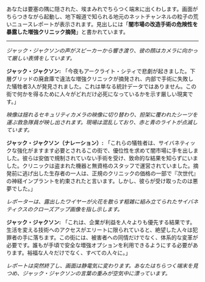 あなたは要塞の隅に隠された、埃まみれでちらつく端末に出くわします。画面がちらつきながら起動し、地下報道で知られる地元のネットチャンネルの粒子の荒いニュースレポートが表示されます。見出しには「**闇市場の改造手術の危険性を暴露した増強クリニック摘発**」と書かれています。

---

_ジャック・ジャクソンの声がスピーカーから響き渡り、彼の顔はカメラに向かって厳しい表情をしています。_

**ジャック・ジャクソン:** 「今夜もアークライト・シティで悲劇が起きました。下層グリッドの廃倉庫で違法な増強クリニックが摘発され、内部で手術に失敗した犠牲者3人が発見されました。これは単なる統計データではありません。この街で何かを得るために人々がどれだけ必死になっているかを示す厳しい現実です。」

_映像は揺れるセキュリティカメラの映像に切り替わり、担架に覆われたシーツを運ぶ救急隊員が映し出されます。現場は混乱しており、赤と青のライトが点滅しています。_

**ジャック・ジャクソン（ナレーション）:** 「これらの犠牲者は、サイバネティックな強化がますます必要とされるこの街で、優位性を求めて闇市場に手を出しました。彼らは安価で規制されていない手術を受け、致命的な結果を知らずにいました。クリニックは盗まれた機器と無資格のスタッフで運営されていました。摘発前に逃げ出した生存者の一人は、正規のクリニックの価格の一部で『次世代』の神経インプラントを約束されたと言います。しかし、彼らが受け取ったのは悪夢でした。」

_レポーターは、露出したワイヤーが火花を散らす粗雑に組み立てられたサイバネティクスのクローズアップ画像を指し示します。_

**ジャック・ジャクソン:** 「これは、企業が利益を人々よりも優先する結果です。生活を変える技術へのアクセスがエリートに限られていると、絶望した人々は犯罪者の手に落ちます。この街には、被害者への同情だけでなく、体系的な変革が必要です。誰もが手頃で安全な増強オプションを利用できるようにする必要があります。裕福な人々だけでなく、すべての人々に。」

_レポートは突然終了し、画面は静電気に変わります。あなたはちらつく端末を見つめ、ジャック・ジャクソンの言葉の重みが空気中に漂っています。_

